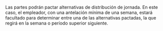 Las partes podrán pactar alternativas de distribución de jornada. En este caso, el empleador, con una antelación mínima de una semana, estará facultado para determinar entre una de las alternativas pactadas, la que regirá en la semana o período superior siguiente.